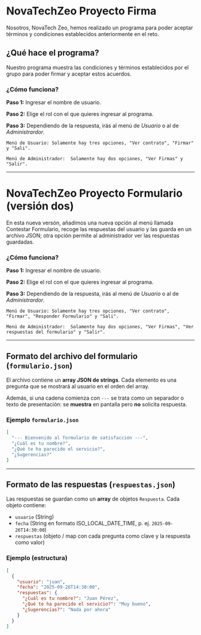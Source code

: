 # NovaTechZeo Proyecto Firma
Nosotros, NovaTech Zeo, hemos realizado un programa para poder aceptar términos y condiciones establecidos anteriormente en el reto. 

## ¿Qué hace el programa?
Nuestro programa muestra las condiciones y términos establecidos por el grupo para poder firmar y aceptar estos acuerdos.

### ¿Cómo funciona?
**Paso 1:** Ingresar el nombre de usuario.

**Paso 2:** Elige el rol con el que quieres ingresar al programa.

**Paso 3:** Dependiendo de la respuesta, irás al menú de *Usuario* o al de *Administrardor*.

    Menú de Usuario: Solamente hay tres opciones, "Ver contrato", "Firmar" y "Sali".
    
    Menú de Administrador:  Solamente hay dos opciones, "Ver Firmas" y "Salir".

---


# NovaTechZeo Proyecto Formulario (versión dos)

En esta nueva versón, añadimos una nueva opción al menú llamada Contestar Formulario, recoge las respuestas del usuario y las guarda en un archivo JSON; otra opción permite al administrador ver las respuestas guardadas.

### ¿Cómo funciona?
**Paso 1:** Ingresar el nombre de usuario.

**Paso 2:** Elige el rol con el que quieres ingresar al programa.

**Paso 3:** Dependiendo de la respuesta, irás al menú de *Usuario* o al de *Administrardor*.

    Menú de Usuario: Solamente hay tres opciones, "Ver contrato", "Firmar", "Responder Formulario" y "Sali".
    
    Menú de Administrador:  Solamente hay dos opciones, "Ver Firmas", "Ver respuestas del formulario" y "Salir".

---

## Formato del archivo del formulario (`formulario.json`)

El archivo contiene un **array JSON de strings**. Cada elemento es una pregunta que se mostrará al usuario en el orden del array.

Además, si una cadena comienza con `---` se trata como un separador o texto de presentación: se **muestra** en pantalla pero **no** solicita respuesta.

### Ejemplo `formulario.json`

```json
[
  "--- Bienvenido al formulario de satisfacción ---",
  "¿Cuál es tu nombre?",
  "¿Qué te ha parecido el servicio?",
  "¿Sugerencias?"
]
```

---

## Formato de las respuestas (`respuestas.json`)

Las respuestas se guardan como un **array** de objetos `Respuesta`. Cada objeto contiene:

- `usuario` (String)
- `fecha` (String en formato ISO_LOCAL_DATE_TIME, p. ej. `2025-09-26T14:30:00`)
- `respuestas` (objeto / map con cada pregunta como clave y la respuesta como valor)

### Ejemplo (estructura)

```json
[
  {
    "usuario": "juan",
    "fecha": "2025-09-26T14:30:00",
    "respuestas": {
      "¿Cuál es tu nombre?": "Juan Pérez",
      "¿Qué te ha parecido el servicio?": "Muy bueno",
      "¿Sugerencias?": "Nada por ahora"
    }
  }
]
```
